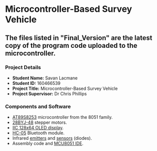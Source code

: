 #  Microcontroller-Based Survey Vehicle

## The files listed in "Final_Version" are the latest copy of the program code uploaded to the microcontroller.

### **Project Details**
- **Student Name:** Savan Lacmane
- **Student ID:** 160466539
- **Project Title:** Microcontroller-Based Survey Vehicle
- **Project Supervisor:** Dr Chris Phillips

### **Components and Software**
- [AT89S8253](http://ww1.microchip.com/downloads/en/devicedoc/doc3286.pdf) microcontroller from the 8051 family.
- [28BYJ-48](http://robocraft.ru/files/datasheet/28BYJ-48.pdf) stepper motors.
- [IIC 128x64 OLED display](https://www.amazon.co.uk/d/B01GC4067O).
- [HC-05](https://drive.google.com/file/d/0B4urklB65vaCYmxZZlJ1dmw2NzA/view) Bluetooth module.
- Infrared [emitters](https://www.rapidonline.com/pdf/58-0100.pdf) and [sensors](https://www.rapidonline.com/pdf/58-0320.pdf) (diodes).
- Assembly code and [MCU8051 IDE](https://sourceforge.net/projects/mcu8051ide/).
